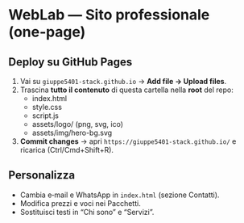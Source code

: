 
# WebLab — Sito professionale (one‑page)

## Deploy su GitHub Pages
1. Vai su `giuppe5401-stack.github.io` → **Add file → Upload files**.
2. Trascina **tutto il contenuto** di questa cartella nella **root** del repo:
   - index.html
   - style.css
   - script.js
   - assets/logo/ (png, svg, ico)
   - assets/img/hero-bg.svg
3. **Commit changes** → apri `https://giuppe5401-stack.github.io/` e ricarica (Ctrl/Cmd+Shift+R).

## Personalizza
- Cambia e‑mail e WhatsApp in `index.html` (sezione Contatti).
- Modifica prezzi e voci nei Pacchetti.
- Sostituisci testi in “Chi sono” e “Servizi”.
